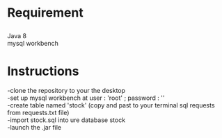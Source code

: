 # Requirement<br></p>
Java 8<br>
mysql workbench<br>
# Instructions<br>
-clone the repository to your the desktop<br>
-set up mysql workbench at user : 'root' ; password : ''<br>
-create table named 'stock' (copy and past to your terminal sql  requests from requests.txt file)<br>
-import stock.sql into ure database stock<br>
-launch the .jar file
